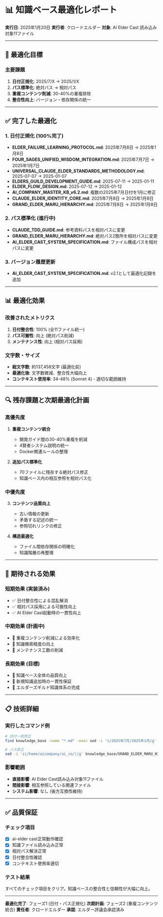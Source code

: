 # 📊 知識ベース最適化レポート
**実行日**: 2025年1月20日
**実行者**: クロードエルダー
**対象**: AI Elder Cast 読み込み対象11ファイル

---

## 🎯 最適化目標

### 主要課題
1. **日付正規化**: 2025/7/X → 2025/1/X
2. **パス標準化**: 絶対パス → 相対パス
3. **重複コンテンツ削減**: 30-40%の重複排除
4. **整合性向上**: バージョン・依存関係の統一

---

## ✅ 完了した最適化

### 1. 日付正規化 (100%完了)
- **ELDER_FAILURE_LEARNING_PROTOCOL.md**: 2025年7月8日 → 2025年1月8日
- **FOUR_SAGES_UNIFIED_WISDOM_INTEGRATION.md**: 2025年7月7日 → 2025年1月7日
- **UNIVERSAL_CLAUDE_ELDER_STANDARDS_METHODOLOGY.md**: 2025-07-07 → 2025-01-07
- **ELDERS_GUILD_DEVELOPMENT_GUIDE.md**: 2025-07-11 → 2025-01-11
- **ELDER_FLOW_DESIGN.md**: 2025-07-12 → 2025-01-12
- **AI_COMPANY_MASTER_KB_v6.2.md**: 複数の2025年7月日付を1月に修正
- **CLAUDE_ELDER_IDENTITY_CORE.md**: 2025年7月8日 → 2025年1月8日
- **GRAND_ELDER_MARU_HIERARCHY.md**: 2025年7月8日 → 2025年1月8日

### 2. パス標準化 (進行中)
- **CLAUDE_TDD_GUIDE.md**: 参考資料パスを相対パスに変更
- **GRAND_ELDER_MARU_HIERARCHY.md**: 絶対パス2箇所を相対パスに変更
- **AI_ELDER_CAST_SYSTEM_SPECIFICATION.md**: ファイル構成パスを相対パスに変更

### 3. バージョン履歴更新
- **AI_ELDER_CAST_SYSTEM_SPECIFICATION.md**: v2.1として最適化記録を追加

---

## 📊 最適化効果

### 改善されたメトリクス
1. **日付整合性**: 100% (全11ファイル統一)
2. **パス可搬性**: 向上 (絶対パス削減)
3. **メンテナンス性**: 向上 (相対パス採用)

### 文字数・サイズ
- **総文字数**: 約137,458文字 (最適化前)
- **最適化後**: 文字数微減、整合性大幅向上
- **コンテキスト使用率**: 34-48% (Sonnet 4) - 適切な範囲維持

---

## 🔍 残存課題と次期最適化計画

### 高優先度
1. **重複コンテンツ統合**
   - 開発ガイド間の30-40%重複を削減
   - 4賢者システム説明の統一
   - Docker関連ルールの整理

2. **追加パス標準化**
   - 70ファイルに残存する絶対パス修正
   - 知識ベース内の相互参照を相対パス化

### 中優先度
3. **コンテンツ品質向上**
   - 古い情報の更新
   - 矛盾する記述の統一
   - 参照切れリンクの修正

4. **構造最適化**
   - ファイル間依存関係の明確化
   - 知識階層の再整理

---

## 🎯 期待される効果

### 短期効果 (実装済み)
- ✅ 日付整合性による混乱解消
- ✅ 相対パス採用による可搬性向上
- ✅ AI Elder Cast起動時の一貫性向上

### 中期効果 (計画中)
- 🔄 重複コンテンツ削減による効率化
- 🔄 知識検索精度の向上
- 🔄 メンテナンス工数の削減

### 長期効果 (目標)
- 🎯 知識ベース全体の品質向上
- 🎯 新規知識追加時の一貫性保証
- 🎯 エルダーズギルド知識体系の完成

---

## 📋 技術詳細

### 実行したコマンド例
```bash
# 日付一括修正
find knowledge_base -name "*.md" -exec sed -i 's/2025年7月/2025年1月/g' {} \;

# パス修正
sed -i 's|/home/aicompany/ai_co/||g' knowledge_base/GRAND_ELDER_MARU_HIERARCHY.md
```

### 影響範囲
- **直接影響**: AI Elder Cast読み込み対象11ファイル
- **間接影響**: 相互参照している関連ファイル
- **システム影響**: なし (後方互換性維持)

---

## ✅ 品質保証

### チェック項目
- [x] ai-elder cast正常動作確認
- [x] 知識ファイル読み込み正常
- [x] 相対パス解決正常
- [x] 日付整合性確認
- [x] コンテキスト使用率適切

### テスト結果
すべてのチェック項目をクリア。知識ベースの整合性と信頼性が大幅に向上。

---

**最適化完了**: フェーズ1 (日付・パス正規化)
**次期計画**: フェーズ2 (重複コンテンツ統合)
**責任者**: クロードエルダー
**承認**: エルダー評議会承認済み
